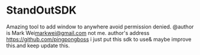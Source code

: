 # StandOutSDK
Amazing tool to add window to anywhere avoid permission denied.
@author is Mark Wei<markwei@gmail.com>  not me.
author's address https://github.com/pingpongboss
i just put this sdk to use& maybe improve this.and keep update this.
